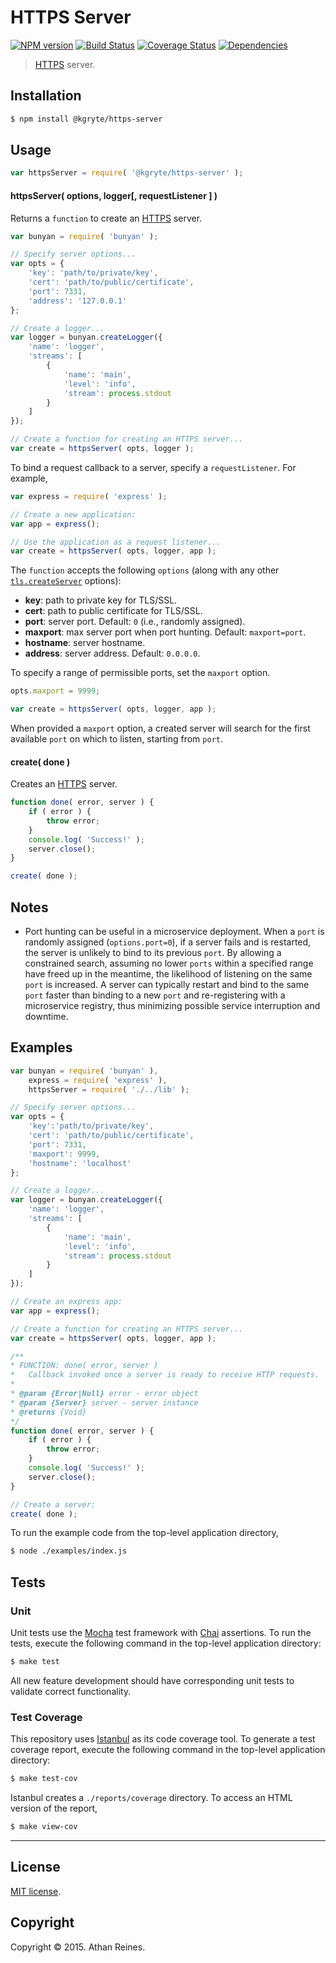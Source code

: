 HTTPS Server
===
[![NPM version][npm-image]][npm-url] [![Build Status][travis-image]][travis-url] [![Coverage Status][codecov-image]][codecov-url] [![Dependencies][dependencies-image]][dependencies-url]

> [HTTPS](https://nodejs.org/api/https.html) server.


## Installation

``` bash
$ npm install @kgryte/https-server
```


## Usage

``` javascript
var httpsServer = require( '@kgryte/https-server' );
```

#### httpsServer( options, logger[, requestListener ] )

Returns a `function` to create an [HTTPS](https://nodejs.org/api/https.html) server.

``` javascript
var bunyan = require( 'bunyan' );

// Specify server options...
var opts = {
	'key': 'path/to/private/key',
	'cert': 'path/to/public/certificate',
	'port': 7331,
	'address': '127.0.0.1'
};

// Create a logger...
var logger = bunyan.createLogger({
	'name': 'logger',
	'streams': [
		{
			'name': 'main',
			'level': 'info',
			'stream': process.stdout
		}
	]
});

// Create a function for creating an HTTPS server...
var create = httpsServer( opts, logger );
```

To bind a request callback to a server, specify a `requestListener`. For example,

``` javascript
var express = require( 'express' );

// Create a new application:
var app = express();

// Use the application as a request listener...
var create = httpsServer( opts, logger, app );
```

The `function` accepts the following `options` (along with any other [`tls.createServer`](https://nodejs.org/api/tls.html#tls_tls_createserver_options_secureconnectionlistener) options):

* 	__key__: path to private key for TLS/SSL.
*	__cert__: path to public certificate for TLS/SSL.
*	__port__: server port. Default: `0` (i.e., randomly assigned).
*	__maxport__: max server port when port hunting. Default: `maxport=port`.
*	__hostname__: server hostname.
*	__address__: server address. Default: `0.0.0.0`.

To specify a range of permissible ports, set the `maxport` option.

``` javascript
opts.maxport = 9999;

var create = httpsServer( opts, logger, app );
```

When provided a `maxport` option, a created server will search for the first available `port` on which to listen, starting from `port`.


#### create( done )

Creates an [HTTPS](https://nodejs.org/api/https.html) server.

``` javascript
function done( error, server ) {
	if ( error ) {
		throw error;
	}
	console.log( 'Success!' );
	server.close();
}

create( done );
```


## Notes

*	Port hunting can be useful in a microservice deployment. When a `port` is randomly assigned (`options.port=0`), if a server fails and is restarted, the server is unlikely to bind to its previous `port`. By allowing a constrained search, assuming no lower `ports` within a specified range have freed up in the meantime, the likelihood of listening on the same `port` is increased. A server can typically restart and bind to the same `port` faster than binding to a new `port` and re-registering with a microservice registry, thus minimizing possible service interruption and downtime. 


## Examples

``` javascript
var bunyan = require( 'bunyan' ),
	express = require( 'express' ),
	httpsServer = require( './../lib' );

// Specify server options...
var opts = {
	'key':'path/to/private/key',
	'cert': 'path/to/public/certificate',
	'port': 7331,
	'maxport': 9999,
	'hostname': 'localhost'
};

// Create a logger...
var logger = bunyan.createLogger({
	'name': 'logger',
	'streams': [
		{
			'name': 'main',
			'level': 'info',
			'stream': process.stdout
		}
	]
});

// Create an express app:
var app = express();

// Create a function for creating an HTTPS server...
var create = httpsServer( opts, logger, app );

/**
* FUNCTION: done( error, server )
*	Callback invoked once a server is ready to receive HTTP requests.
*
* @param {Error|Null} error - error object
* @param {Server} server - server instance
* @returns {Void}
*/
function done( error, server ) {
	if ( error ) {
		throw error;
	}
	console.log( 'Success!' );
	server.close();
}

// Create a server:
create( done );
```

To run the example code from the top-level application directory,

``` bash
$ node ./examples/index.js
```


## Tests

### Unit

Unit tests use the [Mocha](http://mochajs.org/) test framework with [Chai](http://chaijs.com) assertions. To run the tests, execute the following command in the top-level application directory:

``` bash
$ make test
```

All new feature development should have corresponding unit tests to validate correct functionality.


### Test Coverage

This repository uses [Istanbul](https://github.com/gotwarlost/istanbul) as its code coverage tool. To generate a test coverage report, execute the following command in the top-level application directory:

``` bash
$ make test-cov
```

Istanbul creates a `./reports/coverage` directory. To access an HTML version of the report,

``` bash
$ make view-cov
```


---
## License

[MIT license](http://opensource.org/licenses/MIT).


## Copyright

Copyright &copy; 2015. Athan Reines.


[npm-image]: http://img.shields.io/npm/v/@kgryte/https-server.svg
[npm-url]: https://npmjs.org/package/@kgryte/https-server

[travis-image]: http://img.shields.io/travis/kgryte/node-https-server/master.svg
[travis-url]: https://travis-ci.org/kgryte/node-https-server

[codecov-image]: https://img.shields.io/codecov/c/github/kgryte/node-https-server/master.svg
[codecov-url]: https://codecov.io/github/kgryte/node-https-server?branch=master

[dependencies-image]: http://img.shields.io/david/kgryte/node-https-server.svg
[dependencies-url]: https://david-dm.org/kgryte/node-https-server

[dev-dependencies-image]: http://img.shields.io/david/dev/kgryte/node-https-server.svg
[dev-dependencies-url]: https://david-dm.org/dev/kgryte/node-https-server

[github-issues-image]: http://img.shields.io/github/issues/kgryte/node-https-server.svg
[github-issues-url]: https://github.com/kgryte/node-https-server/issues
